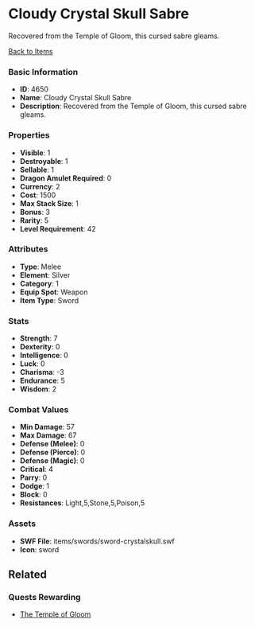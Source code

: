 # Cloudy Crystal Skull Sabre

Recovered from the Temple of Gloom, this cursed sabre gleams.

[Back to Items](../items.md)

### Basic Information

- **ID**: 4650
- **Name**: Cloudy Crystal Skull Sabre
- **Description**: Recovered from the Temple of Gloom, this cursed sabre gleams.

### Properties

- **Visible**: 1
- **Destroyable**: 1
- **Sellable**: 1
- **Dragon Amulet Required**: 0
- **Currency**: 2
- **Cost**: 1500
- **Max Stack Size**: 1
- **Bonus**: 3
- **Rarity**: 5
- **Level Requirement**: 42

### Attributes

- **Type**: Melee
- **Element**: Silver
- **Category**: 1
- **Equip Spot**: Weapon
- **Item Type**: Sword

### Stats

- **Strength**: 7
- **Dexterity**: 0
- **Intelligence**: 0
- **Luck**: 0
- **Charisma**: -3
- **Endurance**: 5
- **Wisdom**: 2

### Combat Values

- **Min Damage**: 57
- **Max Damage**: 67
- **Defense (Melee)**: 0
- **Defense (Pierce)**: 0
- **Defense (Magic)**: 0
- **Critical**: 4
- **Parry**: 0
- **Dodge**: 1
- **Block**: 0
- **Resistances**: Light,5,Stone,5,Poison,5

### Assets

- **SWF File**: items/swords/sword-crystalskull.swf
- **Icon**: sword

## Related

### Quests Rewarding

- [The Temple of Gloom](../quests/699-the-temple-of-gloom.md)

